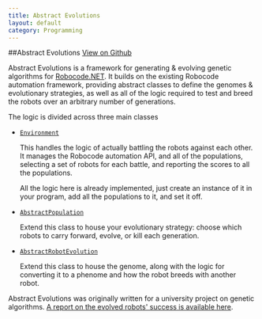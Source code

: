 ```yaml
---
title: Abstract Evolutions
layout: default
category: Programming
---
```

##Abstract Evolutions
[View on Github](https://github.com/malacandrian/AbstractEvolutions)

Abstract Evolutions is a framework for generating & evolving genetic algorithms for [Robocode.NET](http://robowiki.net/). It builds on the existing Robocode automation framework, providing abstract classes to define the genomes & evolutionary strategies, as well as all of the logic required to test and breed the robots over an arbitrary number of generations.

The logic is divided across three main classes

* [`Environment`](https://github.com/malacandrian/AbstractEvolutions/blob/master/AbstractEvolutions/Environment.cs)

     This handles the logic of actually battling the robots against each other. It manages the Robocode automation API, and all of the populations, selecting a set of robots for each battle, and reporting the scores to all the populations.

     All the logic here is already implemented, just create an instance of it in your program, add all the populations to it, and set it off.
* [`AbstractPopulation`](https://github.com/malacandrian/AbstractEvolutions/blob/master/AbstractEvolutions/AbstractPopulation.cs)

    Extend this class to house your evolutionary strategy: choose which robots to carry forward, evolve, or kill each generation.

 * [`AbstractRobotEvolution`](https://github.com/malacandrian/AbstractEvolutions/blob/master/AbstractEvolutions/AbstractRobotEvoloution.cs)
 
     Extend this class to house the genome, along with the logic for converting it to a phenome and how the robot breeds with another robot.

Abstract Evolutions was originally written for a university project on genetic algorithms. [A report on the evolved robots' success is available here](/resources/files/KillerRobots.pdf).